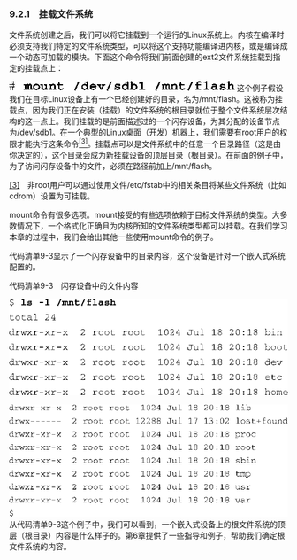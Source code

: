 ### 9.2.1　挂载文件系统

文件系统创建之后，我们可以将它挂载到一个运行的Linux系统上。内核在编译时必须支持我们特定的文件系统类型，可以将这个支持功能编译进内核，或是编译成一个动态可加载的模块。下面这个命令将我们前面创建的ext2文件系统挂载到指定的挂载点上：



![196.png](../images/196.png)
这个例子假设我们在目标Linux设备上有一个已经创建好的目录，名为/mnt/flash。这被称为挂载点，因为我们正在安装（挂载）的文件系统的根目录就位于整个文件系统层次结构的这一点上。我们挂载的是前面描述过的一个闪存设备，为其分配的设备节点为/dev/sdb1。在一个典型的Linux桌面（开发）机器上，我们需要有root用户的权限才能执行这条命令<a class="my_markdown" href="['#anchor093']"><sup class="my_markdown">[3]</sup></a>。挂载点可以是文件系统中的任意一个目录路径（这是由你决定的），这个目录会成为新挂载设备的顶层目录（根目录）。在前面的例子中，为了访问闪存设备中的文件，必须在路径前加上/mnt/flash。

<a class="my_markdown" href="['#ac093']">[3]</a>　非root用户可以通过使用文件/etc/fstab中的相关条目将某些文件系统（比如cdrom）设置为可挂载。

mount命令有很多选项。mount接受的有些选项依赖于目标文件系统的类型。大多数情况下，一个格式化正确且为内核所知的文件系统类型都可以挂载。在我们学习本章的过程中，我们会给出其他一些使用mount命令的例子。

代码清单9-3显示了一个闪存设备中的目录内容，这个设备是针对一个嵌入式系统配置的。

代码清单9-3　闪存设备中的文件内容



![197.png](../images/197.png)


![198.png](../images/198.png)
从代码清单9-3这个例子中，我们可以看到，一个嵌入式设备上的根文件系统的顶层（根目录）内容是什么样子的。第6章提供了一些指导和例子，帮助我们确定根文件系统的内容。

